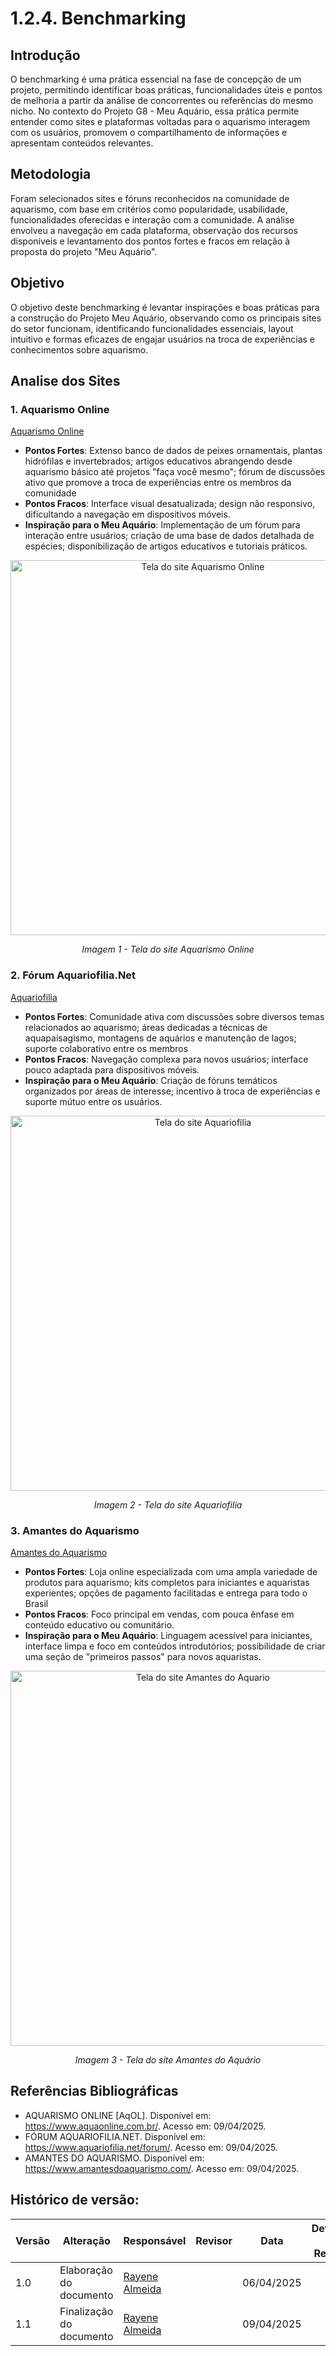 # 1.2.4. Benchmarking

## Introdução 
O benchmarking é uma prática essencial na fase de concepção de um projeto, permitindo identificar boas práticas, funcionalidades úteis e pontos de melhoria a partir da análise de concorrentes ou referências do mesmo nicho. No contexto do Projeto G8 - Meu Aquário, essa prática permite entender como sites e plataformas voltadas para o aquarismo interagem com os usuários, promovem o compartilhamento de informações e apresentam conteúdos relevantes.

## Metodologia
Foram selecionados sites e fóruns reconhecidos na comunidade de aquarismo, com base em critérios como popularidade, usabilidade, funcionalidades oferecidas e interação com a comunidade. A análise envolveu a navegação em cada plataforma, observação dos recursos disponíveis e levantamento dos pontos fortes e fracos em relação à proposta do projeto "Meu Aquário". 

## Objetivo 
O objetivo deste benchmarking é levantar inspirações e boas práticas para a construção do Projeto Meu Aquário, observando como os principais sites do setor funcionam, identificando funcionalidades essenciais, layout intuitivo e formas eficazes de engajar usuários na troca de experiências e conhecimentos sobre aquarismo.

## Analise dos Sites
### 1. Aquarismo Online 
[Aquarismo Online](https://www.aquaonline.com.br/)
- **Pontos Fortes**: Extenso banco de dados de peixes ornamentais, plantas hidrófilas e invertebrados; artigos educativos abrangendo desde aquarismo básico até projetos "faça você mesmo"; fórum de discussões ativo que promove a troca de experiências entre os membros da comunidade 
- **Pontos Fracos**: Interface visual desatualizada; design não responsivo, dificultando a navegação em dispositivos móveis.
- **Inspiração para o Meu Aquário**: Implementação de um fórum para interação entre usuários; criação de uma base de dados detalhada de espécies; disponibilização de artigos educativos e tutoriais práticos.

<p align="center">
  <img src="Base/assets/AqOL.png" width="600px" alt="Tela do site Aquarismo Online">
</p>
<p align="center"><em>Imagem 1 - Tela do site Aquarismo Online</em></p>


### 2. Fórum Aquariofilia.Net 
[Aquariofilia](https://www.aquariofilia.net/forum/)
- **Pontos Fortes**: Comunidade ativa com discussões sobre diversos temas relacionados ao aquarismo; áreas dedicadas a técnicas de aquapaisagismo, montagens de aquários e manutenção de lagos; suporte colaborativo entre os membros 
- **Pontos Fracos**: Navegação complexa para novos usuários; interface pouco adaptada para dispositivos móveis.
- **Inspiração para o Meu Aquário**: Criação de fóruns temáticos organizados por áreas de interesse; incentivo à troca de experiências e suporte mútuo entre os usuários.

<p align="center">
  <img src="Base/assets/aquariofilia.png" width="600px" alt="Tela do site Aquariofilia">
</p>
<p align="center"><em>Imagem 2 - Tela do site Aquariofilia</em></p>


### 3. Amantes do Aquarismo 
[Amantes do Aquarismo](https://www.amantesdoaquarismo.com/)
- **Pontos Fortes**: Loja online especializada com uma ampla variedade de produtos para aquarismo; kits completos para iniciantes e aquaristas experientes; opções de pagamento facilitadas e entrega para todo o Brasil
- **Pontos Fracos**: Foco principal em vendas, com pouca ênfase em conteúdo educativo ou comunitário.
- **Inspiração para o Meu Aquário**: Linguagem acessível para iniciantes, interface limpa e foco em conteúdos introdutórios; possibilidade de criar uma seção de "primeiros passos" para novos aquaristas.

<p align="center">
  <img src="Base/assets/amantesdeaquario.png" width="600px" alt="Tela do site Amantes do Aquario">
</p>
<p align="center"><em>Imagem 3 - Tela do site Amantes do Aquário</em></p>


## Referências Bibliográficas
- AQUARISMO ONLINE [AqOL]. Disponível em: <https://www.aquaonline.com.br/>. Acesso em: 09/04/2025.
- FÓRUM AQUARIOFILIA.NET. Disponível em: <https://www.aquariofilia.net/forum/>. Acesso em: 09/04/2025.
- AMANTES DO AQUARISMO. Disponível em: <https://www.amantesdoaquarismo.com/>. Acesso em: 09/04/2025.


## Histórico de versão:

| Versão | Alteração                  | Responsável     | Revisor | Data       | Detalhes da Revisão |
| -      | -                          | -               | -       | -          | -                   |
| 1.0    | Elaboração do documento | [Rayene Almeida](https://github.com/rayenealmeida)| |06/04/2025 | |
| 1.1  | Finalização do documento | [Rayene Almeida](https://github.com/rayenealmeida)| |09/04/2025 | |